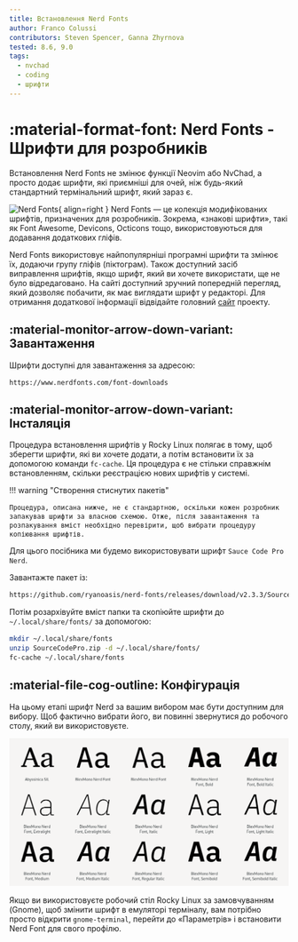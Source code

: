 ```yaml
---
title: Встановлення Nerd Fonts
author: Franco Colussi
contributors: Steven Spencer, Ganna Zhyrnova
tested: 8.6, 9.0
tags:
  - nvchad
  - coding
  - шрифти
---
```


# :material-format-font: Nerd Fonts - Шрифти для розробників

Встановлення Nerd Fonts не змінює функції Neovim або NvChad, а просто додає шрифти, які приємніші для очей, ніж будь-який стандартний термінальний шрифт, який зараз є.

![Nerd Fonts](images/nerd_fonts_site_small.png){ align=right } Nerd Fonts — це колекція модифікованих шрифтів, призначених для розробників. Зокрема, «знакові шрифти», такі як Font Awesome, Devicons, Octicons тощо, використовуються для додавання додаткових гліфів.

Nerd Fonts використовує найпопулярніші програмні шрифти та змінює їх, додаючи групу гліфів (піктограм). Також доступний засіб виправлення шрифтів, якщо шрифт, який ви хочете використати, ще не було відредаговано. На сайті доступний зручний попередній перегляд, який дозволяє побачити, як має виглядати шрифт у редакторі. Для отримання додаткової інформації відвідайте головний [сайт](https://www.nerdfonts.com/) проекту.

## :material-monitor-arrow-down-variant: Завантаження

Шрифти доступні для завантаження за адресою:

```text
https://www.nerdfonts.com/font-downloads
```

## :material-monitor-arrow-down-variant: Інсталяція

Процедура встановлення шрифтів у Rocky Linux полягає в тому, щоб зберегти шрифти, які ви хочете додати, а потім встановити їх за допомогою команди `fc-cache`. Ця процедура є не стільки справжнім встановленням, скільки реєстрацією нових шрифтів у системі.

!!! warning "Створення стиснутих пакетів"

    Процедура, описана нижче, не є стандартною, оскільки кожен розробник запакував шрифти за власною схемою. Отже, після завантаження та розпакування вміст необхідно перевірити, щоб вибрати процедуру копіювання шрифтів.

Для цього посібника ми будемо використовувати шрифт `Sauce Code Pro Nerd`.

Завантажте пакет із:

```bash
https://github.com/ryanoasis/nerd-fonts/releases/download/v2.3.3/SourceCodePro.zip
```

Потім розархівуйте вміст папки та скопіюйте шрифти до `~/.local/share/fonts/` за допомогою:

```bash
mkdir ~/.local/share/fonts
unzip SourceCodePro.zip -d ~/.local/share/fonts/
fc-cache ~/.local/share/fonts
```

## :material-file-cog-outline: Конфігурація

На цьому етапі шрифт Nerd за вашим вибором має бути доступним для вибору. Щоб фактично вибрати його, ви повинні звернутися до робочого столу, який ви використовуєте.

![Менеджер шрифтів](images/font_nerd_view.png)

Якщо ви використовуєте робочий стіл Rocky Linux за замовчуванням (Gnome), щоб змінити шрифт в емуляторі терміналу, вам потрібно просто відкрити `gnome-terminal`, перейти до «Параметрів» і встановити Nerd Font для свого профілю.
